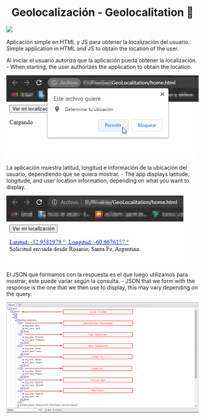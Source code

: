 <center>

# Geolocalización - Geolocalitation 📌

</center>

<img src="https://img.shields.io/badge/STATUS-FINISHED-green">

Aplicación simple en HTML y JS para obtener la localización del usuario. <br>
Simple application in HTML and JS to obtain the location of the user. 

Al iniciar el usuario autoriza que la aplicación pueda obtener la localización. - 
When starting, the user authorizes the application to obtain the location.

<img alt="image_1" src="./images-md/image_1.png"/>

La aplicación muestra latitud, longitud e información de la ubicación del usuario, dependiendo que se quiera mostrar. - 
The app displays latitude, longitude, and user location information, depending on what you want to display.

<img alt="result" src="./images-md/result.png"/>

El JSON que formamos con la respuesta es el que luego utilizamos para mostrar, este puede variar según la consulta. - JSON that we form with the response is the one that we then use to display, this may vary depending on the query.

<img alt="JSON" src="./images-md/JSON.png"/>
